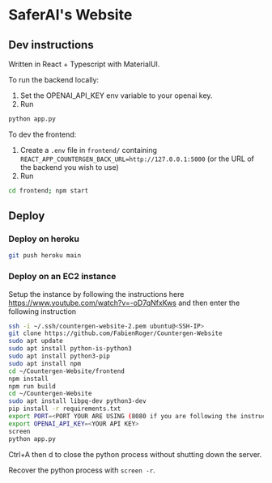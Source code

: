 # SaferAI's Website

## Dev instructions

Written in React + Typescript with MaterialUI.

To run the backend locally:

1. Set the OPENAI_API_KEY env variable to your openai key.
2. Run

```bash
python app.py
```

To dev the frontend:

1. Create a `.env` file in `frontend/` containing `REACT_APP_COUNTERGEN_BACK_URL=http://127.0.0.1:5000` (or the URL of the backend you wish to use)
2. Run

```bash
cd frontend; npm start
```

## Deploy

### Deploy on heroku

```bash
git push heroku main
```

### Deploy on an EC2 instance

Setup the instance by following the instructions here <https://www.youtube.com/watch?v=-oD7qNfxKws>
and then enter the following instruction

```bash
ssh -i ~/.ssh/countergen-website-2.pem ubuntu@<SSH-IP>
git clone https://github.com/FabienRoger/Countergen-Website
sudo apt update
sudo apt install python-is-python3
sudo apt install python3-pip
sudo apt install npm
cd ~/Countergen-Website/frontend
npm install
npm run build
cd ~/Countergen-Website
sudo apt install libpq-dev python3-dev
pip install -r requirements.txt
export PORT=<PORT YOUR ARE USING (8080 if you are following the instruction)>
export OPENAI_API_KEY=<YOUR API KEY>
screen
python app.py
```
Ctrl+A then d to close the python process without shutting down the server.

Recover the python process with `screen -r`.
